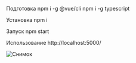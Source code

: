 Подготовка
npm i -g @vue/cli
npm i -g typescript

Установка
npm i

Запуск
npm start

Использование
http://localhost:5000/

![Снимок](https://github.com/xxxform/TestFormClientServer/assets/26012820/9eb9521b-b047-452c-ba5d-1c3ff2bea7ba)

